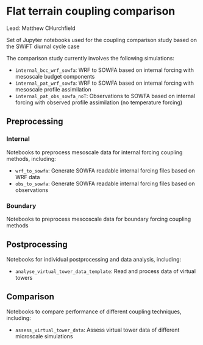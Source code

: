 # Flat terrain coupling comparison
Lead: Matthew CHurchfield

Set of Jupyter notebooks used for the coupling comparison study based on the SWiFT diurnal cycle case



The comparison study currently involves the following simulations:

- `internal_bcc_wrf_sowfa`: WRF to SOWFA based on internal forcing with mesoscale budget components
- `internal_pat_wrf_sowfa`: WRF to SOWFA based on internal forcing with mesoscale profile assimilation
- `internal_pat_obs_sowfa_noT`: Observations to SOWFA based on internal forcing with observed profile assimilation (no temperature forcing)


## Preprocessing

### Internal
Notebooks to preprocess mesoscale data for internal forcing coupling methods, including:

- `wrf_to_sowfa`: Generate SOWFA readable internal forcing files based on WRF data
- `obs_to_sowfa`: Generate SOWFA readable internal forcing files based on observations

### Boundary
Notebooks to preprocess mescoscale data for boundary forcing coupling methods

## Postprocessing
Notebooks for individual postprocessing and data analysis, including:

- `analyse_virtual_tower_data_template`: Read and process data of virtual towers

## Comparison
Notebooks to compare performance of different coupling techniques, including:

- `assess_virtual_tower_data`: Assess virtual tower data of different microscale simulations
